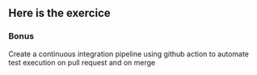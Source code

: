 ## Here is the exercice



### Bonus
Create a continuous integration pipeline using github action to automate test execution on pull request and on merge